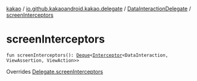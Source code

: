 [kakao](../../index.md) / [io.github.kakaoandroid.kakao.delegate](../index.md) / [DataInteractionDelegate](index.md) / [screenInterceptors](./screen-interceptors.md)

# screenInterceptors

`fun screenInterceptors(): `[`Deque`](https://developer.android.com/reference/java/util/Deque.html)`<`[`Interceptor`](../../io.github.kakaoandroid.kakao.intercept/-interceptor/index.md)`<DataInteraction, ViewAssertion, ViewAction>>`

Overrides [Delegate.screenInterceptors](../-delegate/screen-interceptors.md)

